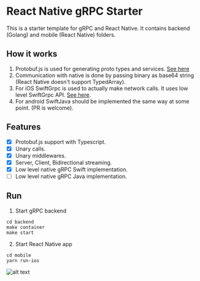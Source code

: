 # React Native gRPC Starter

This is a starter template for gRPC and React Native. It contains backend (Golang) and mobile (React Native) folders.

## How it works

1. Protobuf.js is used for generating proto types and services. [See here](https://github.com/trackforce/react-native-grpc-starter/blob/master/mobile/src/services/grpc/grpcCore.ts#L58)
2. Communication with native is done by passing binary as base64 string (React Native doesn't support TypedArray).
3. For iOS SwiftGrpc is used to actually make network calls. It uses low level SwiftGrpc API. [See here](https://github.com/trackforce/react-native-grpc-starter/blob/master/mobile/ios/grpc/GrpcNative.swift#L3).
4. For android SwiftJava should be implemented the same way at some point. (PR is welcome).

## Features

- [x] Protobuf.js support with Typescript.
- [x] Unary calls.
- [x] Unary middlewares.
- [x] Server, Client, Bidirectional streaming.
- [x] Low level native gRPC Swift implementation.
- [ ] Low level native gRPC Java implementation.

## Run

1. Start gRPC backend
```
cd backend
make container
make start
```

2. Start React Native app
```
cd mobile
yarn run-ios
```

![alt text](https://github.com/trackforce/react-native-grpc-starter/blob/master/demo.png)
